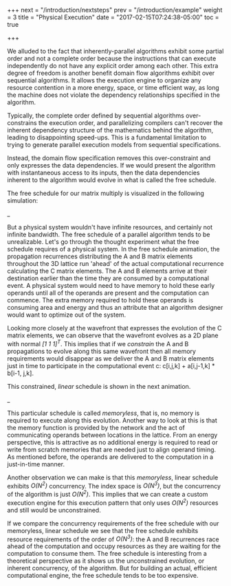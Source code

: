 +++
next = "/introduction/nextsteps"
prev = "/introduction/example"
weight = 3
title = "Physical Execution"
date = "2017-02-15T07:24:38-05:00"
toc = true

+++

We alluded to the fact that inherently-parallel algorithms exhibit some partial order and not a complete order
because the instructions that can execute independently do not have any explicit order among each other.
This extra degree of freedom is another benefit domain flow algorithms exhibit over sequential algorithms.
It allows the execution engine to organize any resource contention in a more energy, space, or time efficient way,
as long the machine does not violate the dependency	relationships specified in the algorithm.

Typically, the complete order defined by sequential algorithms over-constrains the execution order, and
parallelizing compilers can't recover the inherent dependency structure of the mathematics behind the algorithm,
leading to disappointing speed-ups. This is a fundamental limitation to trying to generate parallel
execution models from sequential specifications.

Instead, the domain flow specification removes this over-constraint and only expresses the data dependencies.
If we would present the algorithm with instantaneous access to its inputs, then the
data dependencies inherent to the algorithm would evolve in what is called the free schedule.

The free schedule for our matrix multiply is visualized in the following simulation:

<div id="wavefront_view_1">_</div>

But a physical system wouldn't have infinite resources, and certainly not infinite bandwidth.
The free schedule of a parallel algorithm tends to be unrealizable.
Let's go through the thought experiment what the free schedule requires of a physical system.
In the free schedule animation, the propagation recurrences distributing the A and B matrix elements
throughout the 3D lattice run 'ahead' of the actual computational recurrence calculating the C matrix
elements.
The A and B elements arrive at their destination earlier than the time they are consumed by a
computational event. A physical system would need to have memory to hold these early operands until
all of the operands are present and the computation can commence. The extra memory required to hold
these operands is consuming area and energy and thus an attribute that an algorithm designer
would want to optimize out of the system.

Looking more closely at the wavefront that expresses the evolution of the C matrix elements, we
can observe that the wavefront evolves as a 2D plane with normal <i>[1 1 1]<sup>T</sup></i>.
This implies that if we <i>constrain</i> the A and B propagations to evolve along this same wavefront
then all memory requirements would disappear as we deliver the A and B matrix elements just in time
to participate in the computational event c: c[i,j,k] + a[i,j-1,k] * b[i-1, j,k].

This constrained, <i>linear</i> schedule is shown in the next animation.

<div id="wavefront_view_2">_</div>

This particular schedule is called <i>memoryless</i>, that is, no memory is required to execute along this
evolution. Another way to look at this is that the memory function is provided by the network and the act of
communicating operands between locations in the lattice. From an energy perspective, this is attractive as
no additional energy is required to read or write from scratch memories that are needed just to align operand
timing. As mentioned before, the operands are delivered to the computation in a just-in-time manner.

Another observation we can make is that this _memoryless_, linear schedule exhibits <i>O(N<sup>2</sup>)</i>
concurrency. The index space is <i>O(N<sup>3</sup>)</i>, but the concurrency of the algorithm is just
<i>O(N<sup>2</sup>)</i>. This implies that we can create a custom execution engine for
this execution pattern that only uses <i>O(N<sup>2</sup>)</i> resources and still would be unconstrained.

If we compare the concurrency requirements of the free schedule with our memoryless, linear schedule we
see that the free schedule exhibits resource requirements of the order of <i>O(N<sup>3</sup>)</i>:
the A and B recurrences race ahead of the computation and occupy resources as they are waiting for the
computation to consume them. The free schedule is interesting from a theoretical perspective as it
shows us the unconstrained evolution, or inherent concurrency, of the algorithm. But for building an
actual, efficient computational engine, the free schedule tends to be too expensive.

